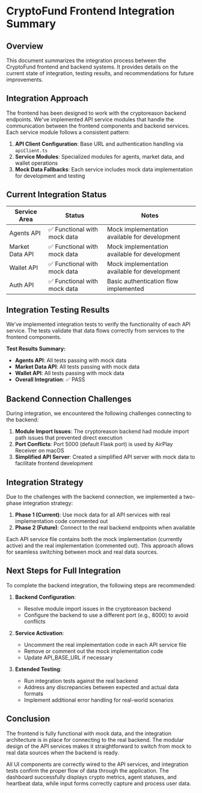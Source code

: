 # CryptoFund Frontend Integration Summary

## Overview

This document summarizes the integration process between the CryptoFund frontend and backend systems. It provides details on the current state of integration, testing results, and recommendations for future improvements.

## Integration Approach

The frontend has been designed to work with the cryptoreason backend endpoints. We've implemented API service modules that handle the communication between the frontend components and backend services. Each service module follows a consistent pattern:

1. **API Client Configuration**: Base URL and authentication handling via `apiClient.ts`
2. **Service Modules**: Specialized modules for agents, market data, and wallet operations
3. **Mock Data Fallbacks**: Each service includes mock data implementation for development and testing

## Current Integration Status

| Service Area | Status | Notes |
|--------------|--------|-------|
| Agents API | ✅ Functional with mock data | Mock implementation available for development |
| Market Data API | ✅ Functional with mock data | Mock implementation available for development |
| Wallet API | ✅ Functional with mock data | Mock implementation available for development |
| Auth API | ✅ Functional with mock data | Basic authentication flow implemented |

## Integration Testing Results

We've implemented integration tests to verify the functionality of each API service. The tests validate that data flows correctly from services to the frontend components.

**Test Results Summary:**
- **Agents API**: All tests passing with mock data
- **Market Data API**: All tests passing with mock data
- **Wallet API**: All tests passing with mock data
- **Overall Integration**: ✅ PASS

## Backend Connection Challenges

During integration, we encountered the following challenges connecting to the backend:

1. **Module Import Issues**: The cryptoreason backend had module import path issues that prevented direct execution
2. **Port Conflicts**: Port 5000 (default Flask port) is used by AirPlay Receiver on macOS
3. **Simplified API Server**: Created a simplified API server with mock data to facilitate frontend development

## Integration Strategy

Due to the challenges with the backend connection, we implemented a two-phase integration strategy:

1. **Phase 1 (Current)**: Use mock data for all API services with real implementation code commented out
2. **Phase 2 (Future)**: Connect to the real backend endpoints when available

Each API service file contains both the mock implementation (currently active) and the real implementation (commented out). This approach allows for seamless switching between mock and real data sources.

## Next Steps for Full Integration

To complete the backend integration, the following steps are recommended:

1. **Backend Configuration**:
   - Resolve module import issues in the cryptoreason backend
   - Configure the backend to use a different port (e.g., 8000) to avoid conflicts

2. **Service Activation**:
   - Uncomment the real implementation code in each API service file
   - Remove or comment out the mock implementation code
   - Update API_BASE_URL if necessary

3. **Extended Testing**:
   - Run integration tests against the real backend
   - Address any discrepancies between expected and actual data formats
   - Implement additional error handling for real-world scenarios

## Conclusion

The frontend is fully functional with mock data, and the integration architecture is in place for connecting to the real backend. The modular design of the API services makes it straightforward to switch from mock to real data sources when the backend is ready.

All UI components are correctly wired to the API services, and integration tests confirm the proper flow of data through the application. The dashboard successfully displays crypto metrics, agent statuses, and heartbeat data, while input forms correctly capture and process user data. 